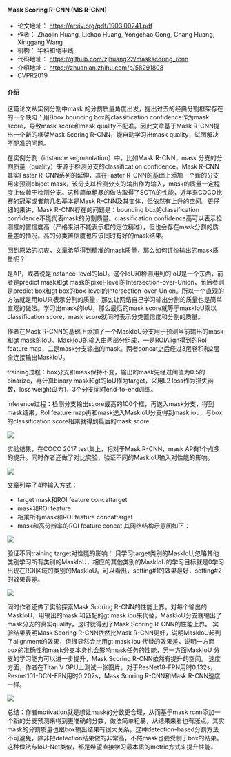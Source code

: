 #### Mask Scoring R-CNN (MS R-CNN)
- 论文地址： https://arxiv.org/pdf/1903.00241.pdf
- 作者： Zhaojin Huang, Lichao Huang, Yongchao Gong, Chang Huang, Xinggang Wang
- 机构： 华科和地平线
- 代码地址： https://github.com/zjhuang22/maskscoring_rcnn 
- 介绍地址： https://zhuanlan.zhihu.com/p/58291808
- CVPR2019
 
#### 介绍
这篇论文从实例分割中mask 的分割质量角度出发，提出过去的经典分割框架存在的一个缺陷：用Bbox bounding box的classification confidence作为mask score，导致mask score和mask quality不配准。因此文章基于Mask R-CNN提出一个新的框架Mask Scoring R-CNN，能自动学习出mask quality，试图解决不配准的问题。

在实例分割（instance segmentation）中，比如Mask R-CNN，mask 分支的分割质量（quality）来源于检测分支的classification confidence。Mask R-CNN其实Faster R-CNN系列的延伸，其在Faster R-CNN的基础上添加一个新的分支用来预测object mask，该分支以检测分支的输出作为输入，mask的质量一定程度上依赖于检测分支。这种简单粗暴的做法取得了SOTA的性能，近年来COCO比赛的冠军或者前几名基本是Mask R-CNN及其变体，但依然有上升的空间。更仔细的来讲，Mask R-CNN存在的问题是：bounding box的classification confidence不能代表mask的分割质量。classification confidence高可以表示检测框的置信度高（严格来讲不能表示框的定位精准），但也会存在mask分割的质量差的情况。高的分类置信度也应该同时有好的mask结果。

回到原始的初衷，文章希望得到精准的mask质量，那么如何评价输出的mask质量呢？

是AP，或者说是instance-level的IoU。这个IoU和检测用到的IoU是一个东西，前者是predict mask和gt mask的pixel-level的Intersection-over-Union，而后者则是predict box和gt box的box-level的Intersection-over-Union。所以一个直观的方法就是用IoU来表示分割的质量，那么让网络自己学习输出分割的质量也是简单直观的做法。学习出mask的IoU，那么最后的mask score就等于maskIoU乘以classification score，mask score就同时表示分类置信度和分割的质量。

作者在Mask R-CNN的基础上添加了一个MaskIoU分支用于预测当前输出的mask和gt mask的IoU。MaskIoU的输入由两部分组成，一是ROIAlign得到的RoI feature map，二是mask分支输出的mask。两者concat之后经过3层卷积和2层全连接输出MaskIoU。

training过程：box分支和mask保持不变，输出的mask先经过阈值为0.5的binarize，再计算binary mask和gt的IoU作为target，采用L2 loss作为损失函数，loss weight设为1，3个分支同时end-to-end训练。

inference过程：检测分支输出score最高的100个框，再送入mask分支，得到mask结果，RoI feature map再和mask送入MaskIoU分支得到mask iou，与box的classification score相乘就得到最后的mask score.

<img src='https://github.com/zjhuang22/maskscoring_rcnn/raw/master/demo/network.png' />

实验结果，在COCO 2017 test集上，相对于Mask R-CNN，mask AP有1个点多的提升。同时作者还做了对比实验，验证不同的MaskIoU输入对性能的影响。

<img src='https://pic3.zhimg.com/v2-c12c964f23c0b1829bb816a2df82d4d2_b.jpg' />

文章列举了4种输入方式：
- target mask和ROI feature concattarget 
- mask和ROI feature 
- 相乘所有mask和ROI feature concattarget 
- mask和高分辨率的ROI feature concat
其网络结构示意图如下：

<img src='https://pic2.zhimg.com/v2-2f27c8e288bf4a76a980b85827db5add_b.jpg' />

验证不同training target对性能的影响：
只学习target类别的MaskIoU,忽略其他类别学习所有类别的MaskIoU，相应的其他类别的MaskIoU的学习目标就是0学习出现在ROI区域的类别的MaskIoU。可以看出，setting#1的效果最好，setting#2的效果最差。

<img src='https://pic4.zhimg.com/v2-1cc35350bdd75246524d12904d325fc7_b.jpg' />

同时作者还做了实验探索Mask Scoring R-CNN的性能上界。对每个输出的MaskIoU，用输出的mask 和匹配的gt mask iou来代替，MaskIoU分支就输出了mask分支的真实quality，这时就得到了Mask Scoring R-CNN的性能上界。
实验结果表明Mask Scoring R-CNN依然比Mask R-CNN更好，说明MaskIoU起到了alignment的效果，但很显然会比用gt mask iou 代替的效果差，说明一方面box的准确性和mask分支本身也会影响mask任务的性能，另一方面MaskIoU 分支的学习能力可以进一步提升，Mask Scoring R-CNN依然有提升的空间。
速度方面，作者在Titan V GPU上测试一张图片，对于ResNet18-FPN用时0.132s，Resnet101-DCN-FPN用时0.202s，Mask Scoring R-CNN和Mask R-CNN速度一样。

<img src='https://pic3.zhimg.com/v2-079568d8a0523ce1b9595a6b575b415a_b.jpg' />

总结：作者motivation就是想让mask的分数更合理，从而基于mask rcnn添加一个新的分支预测来得到更准确的分数，做法简单粗暴，从结果来看也有涨点。其实mask的分割质量也跟box输出结果有很大关系，这种detection-based分割方法不可避免，除非把detection结果做的非常高，不然mask也要受制于box的结果。这种做法与IoU-Net类似，都是希望直接学习最本质的metric方式来提升性能。
